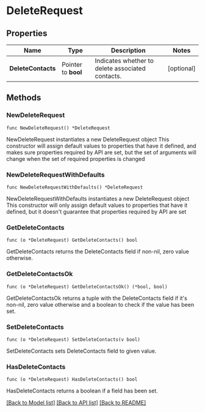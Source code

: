 # DeleteRequest

## Properties

Name | Type | Description | Notes
------------ | ------------- | ------------- | -------------
**DeleteContacts** | Pointer to **bool** | Indicates whether to delete associated contacts. | [optional] 

## Methods

### NewDeleteRequest

`func NewDeleteRequest() *DeleteRequest`

NewDeleteRequest instantiates a new DeleteRequest object
This constructor will assign default values to properties that have it defined,
and makes sure properties required by API are set, but the set of arguments
will change when the set of required properties is changed

### NewDeleteRequestWithDefaults

`func NewDeleteRequestWithDefaults() *DeleteRequest`

NewDeleteRequestWithDefaults instantiates a new DeleteRequest object
This constructor will only assign default values to properties that have it defined,
but it doesn't guarantee that properties required by API are set

### GetDeleteContacts

`func (o *DeleteRequest) GetDeleteContacts() bool`

GetDeleteContacts returns the DeleteContacts field if non-nil, zero value otherwise.

### GetDeleteContactsOk

`func (o *DeleteRequest) GetDeleteContactsOk() (*bool, bool)`

GetDeleteContactsOk returns a tuple with the DeleteContacts field if it's non-nil, zero value otherwise
and a boolean to check if the value has been set.

### SetDeleteContacts

`func (o *DeleteRequest) SetDeleteContacts(v bool)`

SetDeleteContacts sets DeleteContacts field to given value.

### HasDeleteContacts

`func (o *DeleteRequest) HasDeleteContacts() bool`

HasDeleteContacts returns a boolean if a field has been set.


[[Back to Model list]](../README.md#documentation-for-models) [[Back to API list]](../README.md#documentation-for-api-endpoints) [[Back to README]](../README.md)


